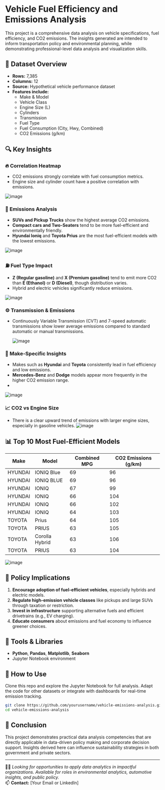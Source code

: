 
# Vehicle Fuel Efficiency and Emissions Analysis

This project is a comprehensive data analysis on vehicle specifications, fuel efficiency, and CO2 emissions. The insights generated are intended to inform transportation policy and environmental planning, while demonstrating professional-level data analysis and visualization skills.

## 📁 Dataset Overview

- **Rows:** 7,385
- **Columns:** 12
- **Source:** Hypothetical vehicle performance dataset
- **Features include:**
  - Make & Model
  - Vehicle Class
  - Engine Size (L)
  - Cylinders
  - Transmission
  - Fuel Type
  - Fuel Consumption (City, Hwy, Combined)
  - CO2 Emissions (g/km)

## 🔍 Key Insights

### 🔥 Correlation Heatmap

- CO2 emissions strongly correlate with fuel consumption metrics.
- Engine size and cylinder count have a positive correlation with emissions.

![image](https://github.com/user-attachments/assets/1f507c11-49f4-4756-a207-b1fb8ea0d561)

### 🌿 Emissions Analysis

- **SUVs and Pickup Trucks** show the highest average CO2 emissions.
- **Compact cars and Two-Seaters** tend to be more fuel-efficient and environmentally friendly.
- **Hyundai Ioniq** and **Toyota Prius** are the most fuel-efficient models with the lowest emissions.

![image](https://github.com/user-attachments/assets/e5868902-acb8-40f0-80b4-01a092be1788)


### ⛽ Fuel Type Impact

- **Z (Regular gasoline)** and **X (Premium gasoline)** tend to emit more CO2 than **E (Ethanol)** or **D (Diesel)**, though distribution varies.
- Hybrid and electric vehicles significantly reduce emissions.

![image](https://github.com/user-attachments/assets/2d83f5e8-b7ec-4c9b-967d-fa3d9c240522)

### ⚙️ Transmission & Emissions
- Continuously Variable Transmission (CVT) and 7-speed automatic transmissions show lower average emissions compared to standard automatic or manual transmissions.

  ![image](https://github.com/user-attachments/assets/8bf189f9-52a2-4ca3-bcf0-06114d6af46f)
  
### 🚗 Make-Specific Insights
- Makes such as **Hyundai** and **Toyota** consistently lead in fuel efficiency and low emissions.
- **Mercedes-Benz** and **Dodge** models appear more frequently in the higher CO2 emission range.
- 
![image](https://github.com/user-attachments/assets/141987e6-9855-4696-925d-2d1ced98cc59)

### 📈 CO2 vs Engine Size

- There is a clear upward trend of emissions with larger engine sizes, especially in gasoline vehicles.
![image](https://github.com/user-attachments/assets/86e19ef2-ac4e-4ddf-b937-397dc0e825c8)

## 📊 Top 10 Most Fuel-Efficient Models

| Make     | Model           | Combined MPG | CO2 Emissions (g/km) |
|----------|------------------|--------------|------------------------|
| HYUNDAI  | IONIQ Blue       | 69           | 96                     |
| HYUNDAI  | IONIQ BLUE       | 69           | 96                     |
| HYUNDAI  | IONIQ            | 67           | 99                     |
| HYUNDAI  | IONIQ            | 66           | 104                    |
| HYUNDAI  | IONIQ            | 66           | 102                    |
| HYUNDAI  | IONIQ            | 64           | 103                    |
| TOYOTA   | Prius            | 64           | 105                    |
| TOYOTA   | PRIUS            | 63           | 105                    |
| TOYOTA   | Corolla Hybrid   | 63           | 106                    |
| TOYOTA   | PRIUS            | 63           | 104                    |

![image](https://github.com/user-attachments/assets/f2a90ec2-1e38-4ac3-9aee-37e72bb85374)

## 💼 Policy Implications

1. **Encourage adoption of fuel-efficient vehicles**, especially hybrids and electric models.
2. **Regulate high-emission vehicle classes** like pickups and large SUVs through taxation or restriction.
3. **Invest in infrastructure** supporting alternative fuels and efficient drivetrains (e.g., EV charging).
4. **Educate consumers** about emissions and fuel economy to influence greener choices.

## 🧰 Tools & Libraries

- **Python**, **Pandas**, **Matplotlib**, **Seaborn**
- Jupyter Notebook environment

## 📌 How to Use

Clone this repo and explore the Jupyter Notebook for full analysis. Adapt the code for other datasets or integrate with dashboards for real-time emission tracking.

```bash
git clone https://github.com/yourusername/vehicle-emissions-analysis.git
cd vehicle-emissions-analysis
```

## 🏁 Conclusion

This project demonstrates practical data analysis competencies that are directly applicable in data-driven policy making and corporate decision support. Insights derived here can influence sustainability strategies in both government and private sectors.

---

🧑‍💼 _Looking for opportunities to apply data analytics in impactful organizations. Available for roles in environmental analytics, automotive insights, and public policy._  
📫 **Contact:** [Your Email or LinkedIn]

